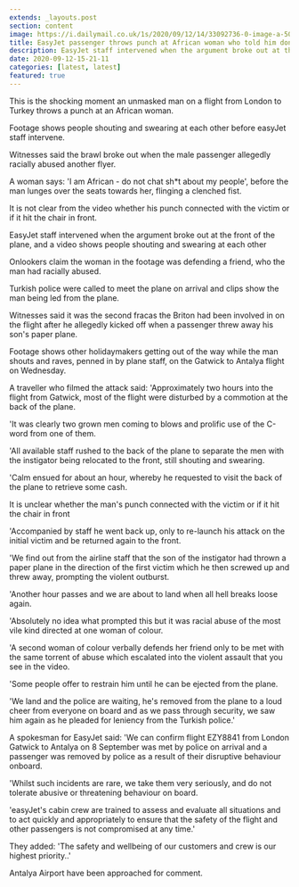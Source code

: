 ```yaml
---
extends: _layouts.post
section: content
image: https://i.dailymail.co.uk/1s/2020/09/12/14/33092736-0-image-a-50_1599918201489.jpg 
title: EasyJet passenger throws punch at African woman who told him dont chat sht about my people 
description: EasyJet staff intervened when the argument broke out at the front of the plane from London to Turkey, and a video shows people shouting and swearing at each other. 
date: 2020-09-12-15-21-11 
categories: [latest, latest] 
featured: true 
--- 
```

This is the shocking moment an unmasked man on a flight from London to Turkey throws a punch at an African woman.

Footage shows people shouting and swearing at each other before easyJet staff intervene.

Witnesses said the brawl broke out when the male passenger allegedly racially abused another flyer.

A woman says: 'I am African - do not chat sh*t about my people', before the man lunges over the seats towards her, flinging a clenched fist.

It is not clear from the video whether his punch connected with the victim or if it hit the chair in front.

EasyJet staff intervened when the argument broke out at the front of the plane, and a video shows people shouting and swearing at each other

Onlookers claim the woman in the footage was defending a friend, who the man had racially abused.

Turkish police were called to meet the plane on arrival and clips show the man being led from the plane.

Witnesses said it was the second fracas the Briton had been involved in on the flight after he allegedly kicked off when a passenger threw away his son's paper plane.

Footage shows other holidaymakers getting out of the way while the man shouts and raves, penned in by plane staff, on the Gatwick to Antalya flight on Wednesday.

A traveller who filmed the attack said: 'Approximately two hours into the flight from Gatwick, most of the flight were disturbed by a commotion at the back of the plane.

'It was clearly two grown men coming to blows and prolific use of the C-word from one of them.

'All available staff rushed to the back of the plane to separate the men with the instigator being relocated to the front, still shouting and swearing.

'Calm ensued for about an hour, whereby he requested to visit the back of the plane to retrieve some cash.

It is unclear whether the man's punch connected with the victim or if it hit the chair in front

'Accompanied by staff he went back up, only to re-launch his attack on the initial victim and be returned again to the front.

'We find out from the airline staff that the son of the instigator had thrown a paper plane in the direction of the first victim which he then screwed up and threw away, prompting the violent outburst.

'Another hour passes and we are about to land when all hell breaks loose again.

'Absolutely no idea what prompted this but it was racial abuse of the most vile kind directed at one woman of colour.

'A second woman of colour verbally defends her friend only to be met with the same torrent of abuse which escalated into the violent assault that you see in the video.

'Some people offer to restrain him until he can be ejected from the plane.

'We land and the police are waiting, he's removed from the plane to a loud cheer from everyone on board and as we pass through security, we saw him again as he pleaded for leniency from the Turkish police.'

A spokesman for EasyJet said: 'We can confirm flight EZY8841 from London Gatwick to Antalya on 8 September was met by police on arrival and a passenger was removed by police as a result of their disruptive behaviour onboard.

'Whilst such incidents are rare, we take them very seriously, and do not tolerate abusive or threatening behaviour on board.

'easyJet's cabin crew are trained to assess and evaluate all situations and to act quickly and appropriately to ensure that the safety of the flight and other passengers is not compromised at any time.'

They added: 'The safety and wellbeing of our customers and crew is our highest priority..'

Antalya Airport have been approached for comment.

